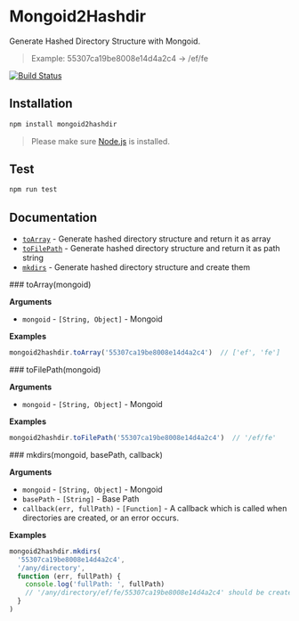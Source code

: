 # Mongoid2Hashdir
Generate Hashed Directory Structure with Mongoid.
> Example:  55307ca19be8008e14d4a2c4 -> /ef/fe

[![Build Status](https://secure.travis-ci.org/chuyik/mongoid-to-hashdir.png)](http://travis-ci.org/chuyik/mongoid-to-hashdir>)

## Installation
```bash
npm install mongoid2hashdir
```
> Please make sure [Node.js](https://nodejs.org/) is installed.

## Test
```bash
npm run test
```

## Documentation
* [`toArray`](#toArray) - Generate hashed directory structure and return it as array
* [`toFilePath`](#toFilePath) - Generate hashed directory structure and return it as path string
* [`mkdirs`](#mkdirs) - Generate hashed directory structure and create them


<a name="toArray" />
### toArray(mongoid)

__Arguments__

* `mongoid` - `[String, Object]` - Mongoid

__Examples__

```js
mongoid2hashdir.toArray('55307ca19be8008e14d4a2c4')  // ['ef', 'fe']
```



<a name="toFilePath" />
### toFilePath(mongoid)

__Arguments__

* `mongoid` - `[String, Object]` - Mongoid

__Examples__

```js
mongoid2hashdir.toFilePath('55307ca19be8008e14d4a2c4')  // '/ef/fe'
```



<a name="mkdirs" />
### mkdirs(mongoid, basePath, callback)

__Arguments__

* `mongoid` - `[String, Object]` - Mongoid
* `basePath` - `[String]` - Base Path
* `callback(err, fullPath)` - `[Function]` - A callback which is called when directories are created, or an error occurs.

__Examples__

```js
mongoid2hashdir.mkdirs(
  '55307ca19be8008e14d4a2c4',
  '/any/directory',
  function (err, fullPath) {
    console.log('fullPath: ', fullPath)
    // '/any/directory/ef/fe/55307ca19be8008e14d4a2c4' should be created or existed
  }
)
```


